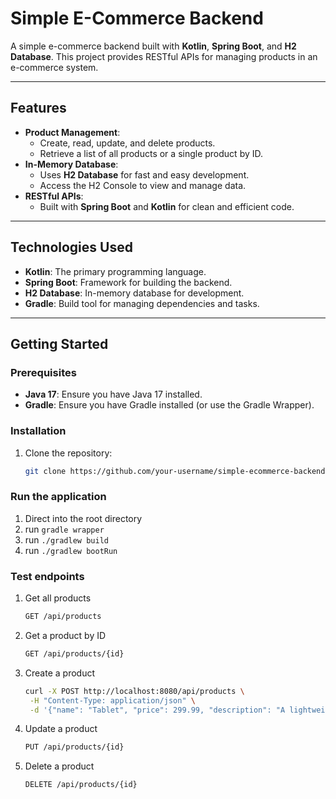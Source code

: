 # Simple E-Commerce Backend

A simple e-commerce backend built with **Kotlin**, **Spring Boot**, and **H2 Database**. This project provides RESTful APIs for managing products in an e-commerce system.

---

## Features
- **Product Management**:
  - Create, read, update, and delete products.
  - Retrieve a list of all products or a single product by ID.
- **In-Memory Database**:
  - Uses **H2 Database** for fast and easy development.
  - Access the H2 Console to view and manage data.
- **RESTful APIs**:
  - Built with **Spring Boot** and **Kotlin** for clean and efficient code.

---

## Technologies Used
- **Kotlin**: The primary programming language.
- **Spring Boot**: Framework for building the backend.
- **H2 Database**: In-memory database for development.
- **Gradle**: Build tool for managing dependencies and tasks.

---

## Getting Started

### Prerequisites
- **Java 17**: Ensure you have Java 17 installed.
- **Gradle**: Ensure you have Gradle installed (or use the Gradle Wrapper).

### Installation
1. Clone the repository:
   ```bash
   git clone https://github.com/your-username/simple-ecommerce-backend.git

### Run the application
1. Direct into the root directory
2. run `gradle wrapper`
3. run `./gradlew build`
4. run `./gradlew bootRun`

### Test endpoints
1. Get all products
   ```bash
   GET /api/products
2. Get a product by ID
   ``` bash
   GET /api/products/{id}
3. Create a product
   ```bash
   curl -X POST http://localhost:8080/api/products \
    -H "Content-Type: application/json" \
    -d '{"name": "Tablet", "price": 299.99, "description": "A lightweight tablet"}'
4. Update a product
   ```bash
   PUT /api/products/{id}
5. Delete a product
   ```bash
   DELETE /api/products/{id}
